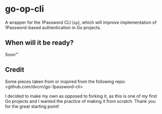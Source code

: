 # go-op-cli
A wrapper for the 1Password CLI (`op`), which will improve implementation of 1Password-based authentication in Go projects.  

## When will it be ready?
Soon™

## Credit
Some pieces taken from or inspired from the following repo: <github.com/dvcrn/go-1password-cli>  

I decided to make my own as opposed to forking it, as this is one of my first Go projects and I wanted the practice of making it from scratch. Thank you for the great starting point!